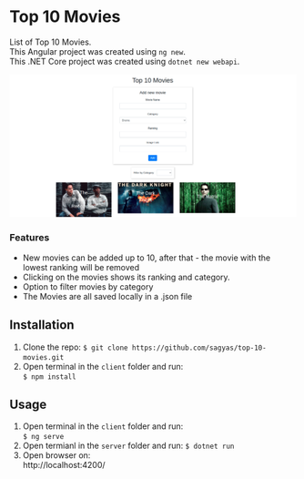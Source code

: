 # Top 10 Movies

List of Top 10 Movies.  
This Angular project was created using `ng new`.  
This .NET Core project was created using `dotnet new webapi`.

![alt text](./top-10-movies.png 'App')

### Features

- New movies can be added up to 10, after that - the movie with the lowest ranking will be removed
- Clicking on the movies shows its ranking and category.
- Option to filter movies by category
- The Movies are all saved locally in a .json file

## Installation

1. Clone the repo:
   `$ git clone https://github.com/sagyas/top-10-movies.git`
2. Open terminal in the `client` folder and run:  
   `$ npm install`

## Usage

1. Open terminal in the `client` folder and run:  
   `$ ng serve`
2. Open termianl in the `server` folder and run:
   `$ dotnet run`
3. Open browser on:  
   http://localhost:4200/
